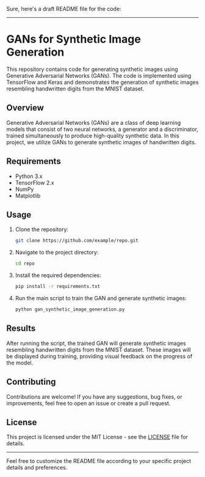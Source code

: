 Sure, here's a draft README file for the code:

---

# GANs for Synthetic Image Generation

This repository contains code for generating synthetic images using Generative Adversarial Networks (GANs). The code is implemented using TensorFlow and Keras and demonstrates the generation of synthetic images resembling handwritten digits from the MNIST dataset.

## Overview

Generative Adversarial Networks (GANs) are a class of deep learning models that consist of two neural networks, a generator and a discriminator, trained simultaneously to produce high-quality synthetic data. In this project, we utilize GANs to generate synthetic images of handwritten digits.

## Requirements

- Python 3.x
- TensorFlow 2.x
- NumPy
- Matplotlib

## Usage

1. Clone the repository:

    ```bash
    git clone https://github.com/example/repo.git
    ```

2. Navigate to the project directory:

    ```bash
    cd repo
    ```

3. Install the required dependencies:

    ```bash
    pip install -r requirements.txt
    ```

4. Run the main script to train the GAN and generate synthetic images:

    ```bash
    python gan_synthetic_image_generation.py
    ```

## Results

After running the script, the trained GAN will generate synthetic images resembling handwritten digits from the MNIST dataset. These images will be displayed during training, providing visual feedback on the progress of the model.

## Contributing

Contributions are welcome! If you have any suggestions, bug fixes, or improvements, feel free to open an issue or create a pull request.

## License

This project is licensed under the MIT License - see the [LICENSE](LICENSE) file for details.

---

Feel free to customize the README file according to your specific project details and preferences.
